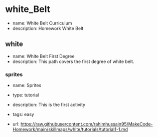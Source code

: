# white_Belt

* name: White Belt Curriculum
* description: Homework White Belt

## white

* name: White Belt First Degree 
* description: This path covers the first degree of white belt.

### sprites

* name: Sprites
* type: tutorial
* description: This is the first activity
* tags: easy

* url: https://raw.githubusercontent.com/rahimhussain95/MakeCode-Homework/main/skillmaps/white/tutorials/tutorial1-1.md




